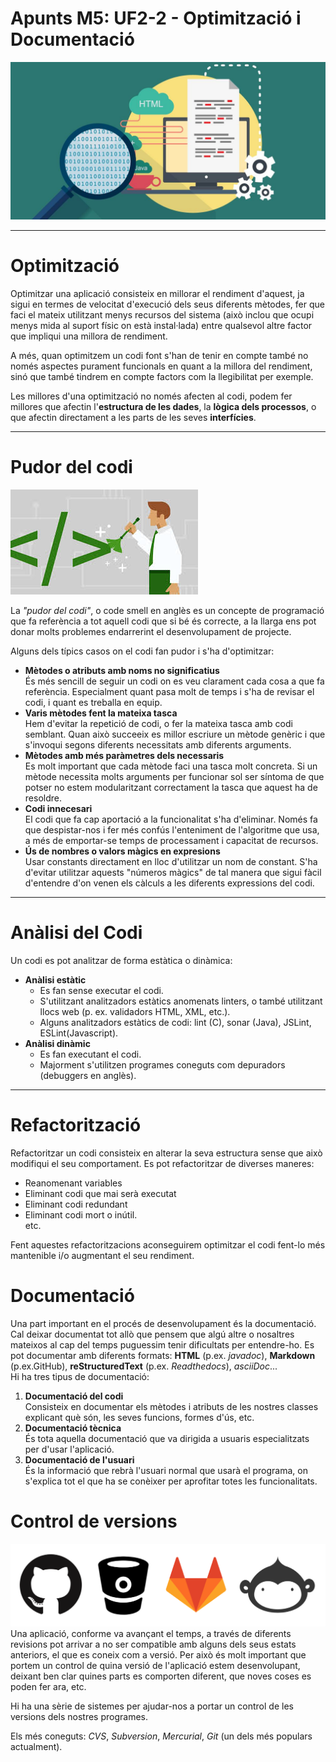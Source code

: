 # Apunts M5: UF2-2 - Optimització i Documentació
![jpg portada-optimitzacio](https://raw.githubusercontent.com/jesus-zafra/Apuntes_UF2_2/main/GoodCodePractice.jpg)
***
# Optimització
Optimitzar una aplicació consisteix en millorar el rendiment d'aquest, ja sigui en termes de velocitat d'execució dels seus diferents mètodes, fer que faci el mateix utilitzant menys recursos del sistema (això inclou que ocupi menys mida al suport físic on està instal·lada) entre qualsevol altre factor que impliqui una millora de rendiment.  

A més, quan optimitzem un codi font s'han de tenir en compte també no només aspectes purament funcionals en quant a la millora del rendiment, sinó que també tindrem en compte factors com la llegibilitat per exemple. 

Les millores d'una optimització no només afecten al codi, podem fer millores que afectin l'**estructura de les dades**, la **lògica dels processos**, o que afectin directament a les parts de les seves **interfícies**.
***
# Pudor del codi
![jpg code-smell](https://raw.githubusercontent.com/jesus-zafra/Apuntes_UF2_2/main/code-smell.jpeg)  

 La *"pudor del codi"*, o code smell en anglès es un concepte de programació que fa referència a tot aquell codi que si bé és correcte, a la llarga ens pot donar molts problemes endarrerint el desenvolupament de projecte.  
  
Alguns dels típics casos on el codi fan pudor i s'ha d'optimitzar:  
- **Mètodes o atributs amb noms no significatius**  
  És més sencill de seguir un codi on es veu clarament cada cosa a que fa referència. Especialment quant pasa molt de temps i s'ha de revisar el codi, i quant es treballa en equip.
- **Varis mètodes fent la mateixa tasca**  
  Hem d'evitar la repetició de codi, o fer la mateixa tasca amb codi semblant. Quan això succeeix es millor escriure un mètode genèric i que s'invoqui segons diferents necessitats amb diferents arguments.  
- **Mètodes amb més paràmetres dels necessaris**  
  Es molt important que cada mètode faci una tasca molt concreta. Si un mètode necessita molts arguments per funcionar sol ser síntoma de que potser no estem modularitzant correctament la tasca que aquest ha de resoldre.
- **Codi innecesari**  
  El codi que fa cap aportació a la funcionalitat s'ha d'eliminar. Només fa que despistar-nos i fer més confús l'enteniment de l'algoritme que usa, a més de emportar-se temps de processament i capacitat de recursos.
- **Ús de nombres o valors màgics en expresions**  
  Usar constants directament en lloc d'utilitzar un nom de constant. S'ha d'evitar utilitzar aquests "números màgics" de tal manera que sigui fàcil d'entendre d'on venen els càlculs a les diferents expressions del codi.  
***  

# Anàlisi del Codi  
Un codi es pot analitzar de forma estàtica o dinàmica:  
- **Anàlisi estàtic**
  - Es fan sense executar el codi.  
  - S'utilitzant analitzadors estàtics anomenats linters, o també utilitzant llocs web (p. ex. validadors HTML, XML, etc.). 
  - Alguns analitzadors estàtics de codi: lint (C), sonar (Java), JSLint, ESLint(Javascript).  
- **Anàlisi dinàmic**  
  - Es fan executant el codi.  
  - Majorment s'utilitzen programes coneguts com depuradors (debuggers en anglès).  
***

# Refactorització   
Refactoritzar un codi consisteix en alterar la seva estructura sense que això modifiqui el seu comportament.
Es pot refactoritzar de diverses maneres:
- Reanomenant variables  
- Eliminant codi que mai serà executat  
- Eliminant codi redundant  
- Eliminant codi mort o inútil.  
etc.  

Fent aquestes refactoritzacions aconseguirem optimitzar el codi fent-lo més mantenible i/o augmentant el seu rendiment.  

# Documentació  
Una part important en el procés de desenvolupament és la documentació. Cal deixar documentat tot allò que pensem que algú altre o nosaltres mateixos al cap del temps puguessim tenir dificultats per entendre-ho.
  Es pot documentar amb diferents formats: **HTML** (p.ex. *javadoc*), **Markdown** (p.ex.GitHub), **reStructuredText** (p.ex. *Readthedocs*), *asciiDoc*...  
Hi ha tres tipus de documentació:  
1. **Documentació del codi**  
  Consisteix en documentar els mètodes i atributs de les nostres classes explicant què són, les seves funcions, formes d'ús, etc. 
2. **Documentació tècnica**  
  És tota aquella documentació que va dirigida a usuaris especialitzats per d'usar l'aplicació.
3. **Documentació de l'usuari**  
  És la informació que rebrà l'usuari normal que usarà el programa, on s'explica tot el que ha se conèixer per aprofitar totes les funcionalitats.

# Control de versions
![jpg eines-control-versions](https://raw.githubusercontent.com/jesus-zafra/Apuntes_UF2_2/main/git-sites.png)
Una aplicació, conforme va avançant el temps, a través de diferents revisions pot arrivar a no ser compatible amb alguns dels seus estats anteriors, el que es coneix com a versió. Per això és molt important que portem un control de quina versió de l'aplicació estem desenvolupant, deixant ben clar quines parts es comporten diferent, que noves coses es poden fer ara, etc.  
  
Hi ha una sèrie de sistemes per ajudar-nos a portar un control de les versions dels nostres programes.  
  
Els més coneguts: *CVS*, *Subversion*, *Mercurial*, *Git* (un dels més populars actualment).  

  


  
